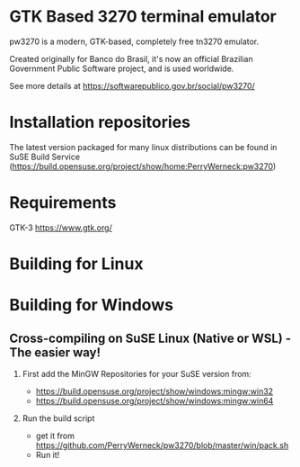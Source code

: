 
GTK Based 3270 terminal emulator
================================

pw3270 is a modern, GTK-based, completely free tn3270 emulator. 

Created originally for Banco do Brasil, it's now an official Brazilian Government Public Software project, and is used worldwide. 

See more details at https://softwarepublico.gov.br/social/pw3270/

Installation repositories
=========================

The latest version packaged for many linux distributions can be found in SuSE Build Service (https://build.opensuse.org/project/show/home:PerryWerneck:pw3270)

Requirements
============

GTK-3
	https://www.gtk.org/


Building for Linux
==================



Building for Windows
===========================

Cross-compiling on SuSE Linux (Native or WSL) - The easier way!
---------------------------------------------------------------

1. First add the MinGW Repositories for your SuSE version from:

	* https://build.opensuse.org/project/show/windows:mingw:win32
	* https://build.opensuse.org/project/show/windows:mingw:win64

2. Run the build script

	* get it from https://github.com/PerryWerneck/pw3270/blob/master/win/pack.sh
	* Run it!



